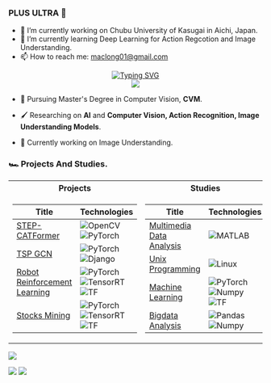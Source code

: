 ### PLUS ULTRA 🚀


- 🔭 I’m currently working on Chubu University of Kasugai in Aichi, Japan.
- 🌱 I’m currently learning Deep Learning for Action Regcotion and Image Understanding.
- 📫 How to reach me: maclong01@gmail.com

<p align="center">    
<a href="https://github.com/maclong01">
    <img src="https://readme-typing-svg.demolab.com?font=Georgia&size=18&duration=2000&pause=100&multiline=true&width=500&height=80&lines=NguyenHuuBaoLong ;Researcher+%7C+Master's+Student+%7C;AI+%7C+Computer+Vision+&+Image Understanding%7C+Action Recognition" alt="Typing SVG" />
</a>
<br/>
<!-- <a href="https://github.com/comeeasy">
    <img src="https://github-readme-stats.vercel.app/api?username=comeeasy&show_icons=true&count_private=true&show_icons=true&hide_border=true&hide_title=true&card_width=300px&hide_rank=true&bg_color=00000000&theme=dracula">
</a> -->

<a href="https://github.com/maclong01">
    <img src="https://github-stats-alpha.vercel.app/api?username=maclong01&cc=22272e&tc=37BCF6&ic=fff&bc=0000">
</a>


</p>

* 🚀 Pursuing Master's Degree in Computer Vision, **CVM**.

* 🖌 Researching on **AI** and **Computer Vision, Action Recognition, Image Understanding Models**. 

* 🤩 Currently working on Image Understanding.

### 🏎️ Projects And Studies.
<table>
<tr><th>Projects</th><th>Studies</th></tr>
<tr><td>

|Title | Technologies|
|--|--|
| [STEP-CATFormer](https://github.com/maclong01/STEP-CATFormer) | ![OpenCV](https://img.shields.io/badge/OpenCV-black?style=flat-square&logo=opencv)![PyTorch](https://img.shields.io/badge/PyTorch-black?style=flat-square&logo=pytorch)|
| [TSP GCN](https://github.com/maclong01/JSAI2021-GCNTSP) | ![PyTorch](https://img.shields.io/badge/PyTorch-black?style=flat-square&logo=pytorch) ![Django](https://img.shields.io/badge/Django-black?style=flat-square&logo=django)|
| [Robot Reinforcement Learning](https://www.kaggle.com/ep18041) | ![PyTorch](https://img.shields.io/badge/PyTorch-black?style=flat-square&logo=pytorch) ![TensorRT](https://img.shields.io/badge/TensorRT-black?style=flat-square&logo=tensorrt) ![TF](https://img.shields.io/badge/TF-black?style=flat-square&logo=tensorflow)|
| [Stocks Mining](https://www.kaggle.com/ep18041) | ![PyTorch](https://img.shields.io/badge/PyTorch-black?style=flat-square&logo=pytorch) ![TensorRT](https://img.shields.io/badge/TensorRT-black?style=flat-square&logo=tensorrt) ![TF](https://img.shields.io/badge/TF-black?style=flat-square&logo=tensorflow)|

</td><td>

|Title | Technologies|
|--|--|
| [Multimedia Data Analysis](https://github.com/comeeasy/SMU-Multimedia-Data-Analysis)| ![MATLAB](https://img.shields.io/badge/MATLAB-black?style=flat-square&logo=matlab)|
| [Unix Programming](https://github.com/comeeasy/SMU-Unix-programming)| ![Linux](https://img.shields.io/badge/Ubuntu-black?style=flat-square&logo=ubuntu)|
| [Machine Learning](https://github.com/comeeasy/SMU-Machine-Learning)| ![PyTorch](https://img.shields.io/badge/PyTorch-black?style=flat-square&logo=pytorch) ![Numpy](https://img.shields.io/badge/Numpy-black?style=flat-square&logo=numpy)  ![TF](https://img.shields.io/badge/TF-black?style=flat-square&logo=tensorflow)|
| [Bigdata Analysis](https://github.com/comeeasy/Bigdata-Analysis)|  ![Pandas](https://img.shields.io/badge/Pandas-black?style=flat-square&logo=pandas) ![Numpy](https://img.shields.io/badge/Numpy-black?style=flat-square&logo=numpy) |
</table>    

![](http://github-profile-summary-cards.vercel.app/api/cards/profile-details?username=maclong01&theme=dracula) 

![](http://github-profile-summary-cards.vercel.app/api/cards/repos-per-language?username=maclong01&theme=dracula) 
![](http://github-profile-summary-cards.vercel.app/api/cards/most-commit-language?username=maclong01&theme=dracula)

